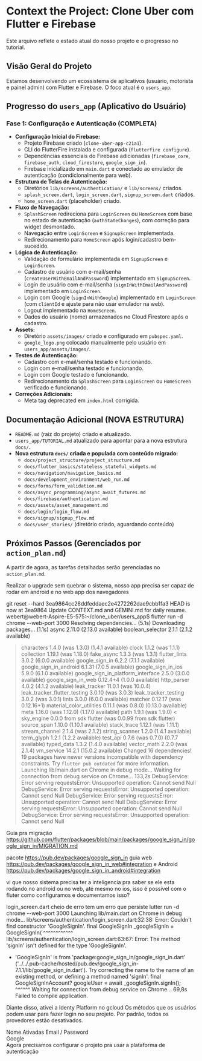 # Context the Project: Clone Uber com Flutter e Firebase

Este arquivo reflete o estado atual do nosso projeto e o progresso no tutorial.

## Visão Geral do Projeto

Estamos desenvolvendo um ecossistema de aplicativos (usuário, motorista e painel admin) com Flutter e Firebase. O foco atual é o `users_app`.

## Progresso do `users_app` (Aplicativo do Usuário)

### Fase 1: Configuração e Autenticação (COMPLETA)

*   **Configuração Inicial do Firebase:**
    *   Projeto Firebase criado (`clone-uber-app-c21a1`).
    *   CLI do FlutterFire instalada e configurada (`flutterfire configure`).
    *   Dependências essenciais do Firebase adicionadas (`firebase_core`, `firebase_auth`, `cloud_firestore`, `google_sign_in`).
    *   Firebase inicializado em `main.dart` e conectado ao emulador de autenticação (condicionalmente para web).
*   **Estrutura de Telas de Autenticação:**
    *   Diretórios `lib/screens/authentication/` e `lib/screens/` criados.
    *   `splash_screen.dart`, `login_screen.dart`, `signup_screen.dart` criados.
    *   `home_screen.dart` (placeholder) criado.
*   **Fluxo de Navegação:**
    *   `SplashScreen` redireciona para `LoginScreen` ou `HomeScreen` com base no estado de autenticação (`authStateChanges`), com correção para widget desmontado.
    *   Navegação entre `LoginScreen` e `SignupScreen` implementada.
    *   Redirecionamento para `HomeScreen` após login/cadastro bem-sucedido.
*   **Lógica de Autenticação:**
    *   Validação de formulário implementada em `SignupScreen` e `LoginScreen`.
    *   Cadastro de usuário com e-mail/senha (`createUserWithEmailAndPassword`) implementado em `SignupScreen`.
    *   Login de usuário com e-mail/senha (`signInWithEmailAndPassword`) implementado em `LoginScreen`.
    *   Login com Google (`signInWithGoogle`) implementado em `LoginScreen` (com `clientId` e ajuste para não usar emulador na web).
    *   Logout implementado na `HomeScreen`.
    *   Dados do usuário (nome) armazenados no Cloud Firestore após o cadastro.
*   **Assets:**
    *   Diretório `assets/images/` criado e configurado em `pubspec.yaml`.
    *   `google_logo.png` colocado manualmente pelo usuário em `users_app/assets/images/`.
*   **Testes de Autenticação:**
    *   Cadastro com e-mail/senha testado e funcionando.
    *   Login com e-mail/senha testado e funcionando.
    *   Login com Google testado e funcionando.
    *   Redirecionamento da `SplashScreen` para `LoginScreen` ou `HomeScreen` verificado e funcionando.
*   **Correções Adicionais:**
    *   Meta tag deprecated em `index.html` corrigida.

## Documentação Adicional (NOVA ESTRUTURA)

*   `README.md` (raiz do projeto) criado e atualizado.
*   `users_app/TUTORIAL.md` atualizado para apontar para a nova estrutura `docs/`.
*   **Nova estrutura `docs/` criada e populada com conteúdo migrado:**
    *   `docs/project_structure/project_structure.md`
    *   `docs/flutter_basics/stateless_stateful_widgets.md`
    *   `docs/navigation/navigation_basics.md`
    *   `docs/development_environment/web_run.md`
    *   `docs/forms/form_validation.md`
    *   `docs/async_programming/async_await_futures.md`
    *   `docs/firebase/authentication.md`
    *   `docs/assets/asset_management.md`
    *   `docs/login/login_flow.md`
    *   `docs/signup/signup_flow.md`
    *   `docs/user_stories/` (diretório criado, aguardando conteúdo)

## Próximos Passos (Gerenciados por `action_plan.md`)

A partir de agora, as tarefas detalhadas serão gerenciadas no `action_plan.md`.

Realizar o upgrade sem quebrar o sistema, nosso app precisa ser capaz de rodar em android e no web app dos navegadores

git reset --hard 3ea9864cc26ddfeddaec2e4272262dae9cbb1fa3
HEAD is now at 3ea9864 Update CONTEXT.md and GEMINI.md for daily resume.
webert@webert-Aspire-E5-575:~/clone_uber/users_app$ flutter run -d chrome --web-port 3000
Resolving dependencies... (5.1s)
Downloading packages... (1.1s)
async 2.11.0 (2.13.0 available)
boolean_selector 2.1.1 (2.1.2 available)
> characters 1.4.0 (was 1.3.0) (1.4.1 available)
> clock 1.1.2 (was 1.1.1)
> collection 1.19.1 (was 1.18.0)
> fake_async 1.3.3 (was 1.3.1)
flutter_lints 3.0.2 (6.0.0 available)
google_sign_in 6.2.2 (7.1.1 available)
google_sign_in_android 6.1.31 (7.0.5 available)
google_sign_in_ios 5.9.0 (6.1.0 available)
google_sign_in_platform_interface 2.5.0 (3.0.0 available)
google_sign_in_web 0.12.4+4 (1.0.0 available)
http_parser 4.0.2 (4.1.2 available)
> leak_tracker 11.0.1 (was 10.0.4)
> leak_tracker_flutter_testing 3.0.10 (was 3.0.3)
> leak_tracker_testing 3.0.2 (was 3.0.1)
lints 3.0.0 (6.0.0 available)
> matcher 0.12.17 (was 0.12.16+1)
> material_color_utilities 0.11.1 (was 0.8.0) (0.13.0 available)
> meta 1.16.0 (was 1.12.0) (1.17.0 available)
> path 1.9.1 (was 1.9.0)
< sky_engine 0.0.0 from sdk flutter (was 0.0.99 from sdk flutter)
source_span 1.10.0 (1.10.1 available)
> stack_trace 1.12.1 (was 1.11.1)
> stream_channel 2.1.4 (was 2.1.2)
string_scanner 1.2.0 (1.4.1 available)
term_glyph 1.2.1 (1.2.2 available)
> test_api 0.7.6 (was 0.7.0) (0.7.7 available)
typed_data 1.3.2 (1.4.0 available)
> vector_math 2.2.0 (was 2.1.4)
vm_service 14.2.1 (15.0.2 available)
Changed 16 dependencies!
19 packages have newer versions incompatible with dependency constraints.
Try `flutter pub outdated` for more information.
Launching lib/main.dart on Chrome in debug mode...
Waiting for connection from debug service on Chrome...            133,2s
DebugService: Error serving requestsError: Unsupported operation: Cannot send Null
DebugService: Error serving requestsError: Unsupported operation: Cannot send Null
DebugService: Error serving requestsError: Unsupported operation: Cannot send Null
DebugService: Error serving requestsError: Unsupported operation: Cannot send Null
DebugService: Error serving requestsError: Unsupported operation: Cannot send Null

Guia pra migração https://github.com/flutter/packages/blob/main/packages/google_sign_in/google_sign_in/MIGRATION.md

pacote https://pub.dev/packages/google_sign_in
guia web https://pub.dev/packages/google_sign_in_web#integration
e Android https://pub.dev/packages/google_sign_in_android#integration

vi que nosso sistema precisa ter a inteligencia pra saber se ele esta rodando no android ou no web, até mesmo no ios,
isso é possivel com o fluter como configuramos e documentamos isso?

login_screen.dart cheio de erro tem um erro que persiste
lutter run -d chrome --web-port 3000
Launching lib/main.dart on Chrome in debug mode...
lib/screens/authentication/login_screen.dart:32:38: Error: Couldn't find constructor 'GoogleSignIn'.
  final GoogleSignIn _googleSignIn = GoogleSignIn(
                                     ^^^^^^^^^^^^
lib/screens/authentication/login_screen.dart:63:67: Error: The method 'signIn' isn't defined for the type 'GoogleSignIn'.
 - 'GoogleSignIn' is from 'package:google_sign_in/google_sign_in.dart'
 ('../../.pub-cache/hosted/pub.dev/google_sign_in-7.1.1/lib/google_sign_in.dart').
Try correcting the name to the name of an existing method, or defining a method named 'signIn'.
      final GoogleSignInAccount? googleUser = await _googleSignIn.signIn();
                                                                  ^^^^^^
Waiting for connection from debug service on Chrome...             69,8s
Failed to compile application.

Diante disso, ativei a Identy Platform no gcloud 
Os métodos que os usuários podem usar para fazer login no seu projeto. Por padrão, todos os provedores estão desativados.

Nome
Ativadas
Email / Password	
Google	
Agora precisamos configurar o projeto pra usar a plataforma de autenticação 
<script src="https://www.gstatic.com/firebasejs/8.0/firebase.js"></script>
<script>
  var config = {
    apiKey: "AIzaSyBXEXtPpwlHk8ZDGxp2eiJPDHbd6kkeDJI",
    authDomain: "clone-uber-app-c21a1.firebaseapp.com",
  };
  firebase.initializeApp(config);
</script>
